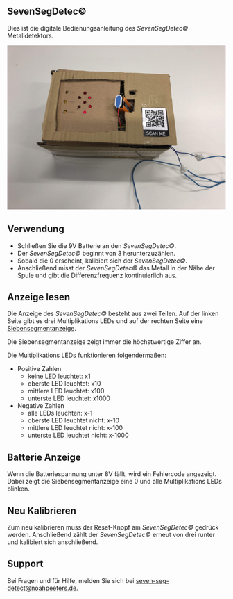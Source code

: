## SevenSegDetec©

Dies ist die digitale Bedienungsanleitung des *SevenSegDetec©* Metalldetektors.

![Bild](metalldetektor.jpg)

## Verwendung

- Schließen Sie die 9V Batterie an den *SevenSegDetec©*.
- Der *SevenSegDetec©* beginnt von 3 herunterzuzählen.
- Sobald die 0 erscheint, kalibiert sich der *SevenSegDetec©*.
- Anschließend misst der *SevenSegDetec©* das Metall in der Nähe der Spule und gibt die Differenzfrequenz kontinuierlich aus.

## Anzeige lesen

Die Anzeige des *SevenSegDetec©* besteht aus zwei Teilen. Auf der linken Seite gibt es drei Multiplikations LEDs und auf der rechten Seite eine [Siebensegmentanzeige](https://de.wikipedia.org/wiki/Segmentanzeige).

Die Siebensegmentanzeige zeigt immer die höchstwertige Ziffer an.

Die Multiplikations LEDs funktionieren folgendermaßen:

- Positive Zahlen
    - keine LED leuchtet: x1
    - oberste LED leuchtet: x10
    - mittlere LED leuchtet: x100
    - unterste LED leuchtet: x1000
- Negative Zahlen
    - alle LEDs leuchten: x-1
    - oberste LED leuchtet nicht: x-10
    - mittlere LED leuchtet nicht: x-100
    - unterste LED leuchtet nicht: x-1000

## Batterie Anzeige

Wenn die Batteriespannung unter 8V fällt, wird ein Fehlercode angezeigt. Dabei zeigt die Siebensegmentanzeige eine 0 und alle Multiplikations LEDs blinken.

## Neu Kalibrieren

Zum neu kalibrieren muss der Reset-Knopf am *SevenSegDetec©* gedrück werden. Anschließend zählt der *SevenSegDetec©* erneut von drei runter und kalibiert sich anschließend.

## Support

Bei Fragen und für Hilfe, melden Sie sich bei [seven-seg-detect@noahpeeters.de](mailto:seven-seg-detect@noahpeeters.de).
